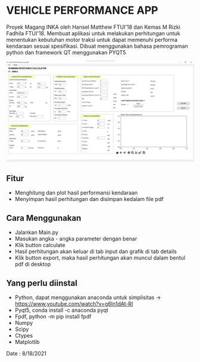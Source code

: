 # VEHICLE PERFORMANCE APP
Proyek Magang INKA oleh Hansel Matthew FTUI'18 dan Kemas M Rizki Fadhila FTUI'18. Membuat aplikasi untuk melakukan perhitungan untuk menentukan kebutuhan motor traksi untuk dapat memenuhi performa kendaraan sesuai spesifikasi. Dibuat menggunakan bahasa pemrograman python dan framework QT menggunakan PYQT5

![alt text](https://github.com/hnslmp/inka_vehicleperformance/blob/master/homescreen.png)

## Fitur
* Menghitung dan plot hasil performansi kendaraan
* Menyimpan hasil perhitungan dan disimpan kedalam file pdf

## Cara Menggunakan
* Jalankan Main.py
* Masukan angka - angka parameter dengan benar
* Klik button calculate 
* Hasil perhitungan akan keluar di tab input dan grafik di tab details
* Klik button export, maka hasil perhitungan akan muncul dalam bentul pdf di desktop

## Yang perlu diinstal
* Python, dapat menggunakan anaconda untuk simplisitas -> https://www.youtube.com/watch?v=g6ln1dAt-RI
* Pyqt5, conda install -c anaconda pyqt
* Fpdf, python -m pip install fpdf
* Numpy
* Scipy
* Ctypes
* Matplotlib

Date : 8/18/2021

